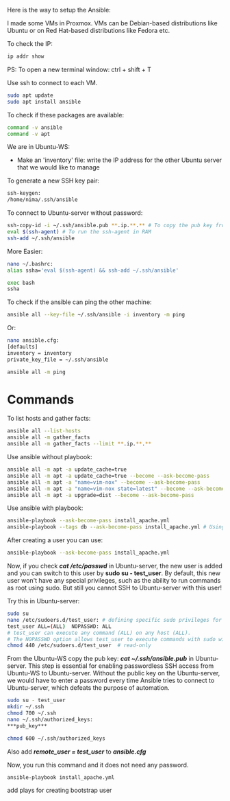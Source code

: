 Here is the way to setup the Ansible:

I made some VMs in Proxmox. VMs can be Debian-based distributions like Ubuntu or  on Red Hat-based distributions like Fedora etc.

To check the IP:
```bash
ip addr show
```

PS: To open a new terminal window: ctrl + shift + T

Use ssh to connect to each VM.
```bash
sudo apt update
sudo apt install ansible
```


To check if these packages are available:
```bash
command -v ansible
command -v apt
```

We are in Ubuntu-WS:

* Make an 'inventory' file: write the IP address for the other Ubuntu server that we would like to manage

To generate a new SSH key pair:
```bash
ssh-keygen:
/home/nima/.ssh/ansible
```

To connect to Ubuntu-server without password:

```bash
ssh-copy-id -i ~/.ssh/ansible.pub **.ip.**.** # To copy the pub key from Ubuntu-WS to Ubuntu-server
eval $(ssh-agent) # To run the ssh-agent in RAM
ssh-add ~/.ssh/ansible
```

More Easier:
```bash
nano ~/.bashrc:
alias ssha='eval $(ssh-agent) && ssh-add ~/.ssh/ansible'

exec bash
ssha
```

To check if the ansible can ping the other machine:

```bash
ansible all --key-file ~/.ssh/ansible -i inventory -m ping
```   
Or:

```bash
nano ansible.cfg:
[defaults]
inventory = inventory
private_key_file = ~/.ssh/ansible

ansible all -m ping
```   

# Commands
To list hosts and gather facts:
```bash
ansible all --list-hosts
ansible all -m gather_facts
ansible all -m gather_facts --limit **.ip.**.**
```  


Use ansible without playbook:
```bash
ansible all -m apt -a update_cache=true
ansible all -m apt -a update_cache=true --become --ask-become-pass
ansible all -m apt -a "name=vim-nox" --become --ask-become-pass
ansible all -m apt -a "name=vim-nox state=latest" --become --ask-become-pass
ansible all -m apt -a upgrade=dist --become --ask-become-pass
```

Use ansible with playbook:
```bash
ansible-playbook --ask-become-pass install_apache.yml
ansible-playbook --tags db --ask-become-pass install_apache.yml # Using Tag
```

After creating a user you can use:
```bash
ansible-playbook --ask-become-pass install_apache.yml
```

Now, if you check ***cat /etc/passwd*** in Ubuntu-server, the new user is added and you can switch to this user by **sudo su - test_user**. By default, this new user won't have any special privileges, such as the ability to run commands as root using sudo. But still you cannot SSH to Ubuntu-server with this user!



Try this in Ubuntu-server:

```bash
sudo su
nano /etc/sudoers.d/test_user: # defining specific sudo privileges for test_user.
test_user ALL=(ALL)  NOPASSWD: ALL
# test_user can execute any command (ALL) on any host (ALL).
# The NOPASSWD option allows test_user to execute commands with sudo without being prompted for a password.
chmod 440 /etc/sudoers.d/test_user  # read-only
```
From the Ubuntu-WS copy the pub key: ***cat ~/.ssh/ansible.pub*** in Ubuntu-server. This step is essential for enabling passwordless SSH access from Ubuntu-WS to Ubuntu-server. Without the public key on the Ubuntu-server, we would have to enter a password every time Ansible tries to connect to Ubuntu-server, which defeats the purpose of automation.

```bash
sudo su - test_user
mkdir ~/.ssh
chmod 700 ~/.ssh
nano ~/.ssh/authorized_keys: 
***pub_key***

chmod 600 ~/.ssh/authorized_keys
```
Also add ***remote_user = test_user*** to ***ansible.cfg***

Now, you run this command and it does not need any password.
```bash
ansible-playbook install_apache.yml
```


add plays for creating bootstrap user
